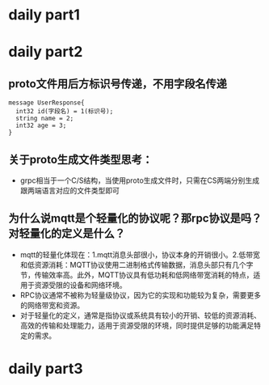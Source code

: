 # daily part1

# daily part2
## proto文件用后方标识号传递，不用字段名传递
```
message UserResponse{
  int32 id(字段名) = 1(标识号);
  string name = 2;
  int32 age = 3;
}
```
## 关于proto生成文件类型思考：
* grpc相当于一个C/S结构，当使用proto生成文件时，只需在CS两端分别生成跟两端语言对应的文件类型即可
## 为什么说mqtt是个轻量化的协议呢？那rpc协议是吗？对轻量化的定义是什么？
* mqtt的轻量化体现在：1.mqtt消息头部很小，协议本身的开销很小。2.低带宽和低资源消耗：MQTT协议使用二进制格式传输数据，消息头部只有几个字节，传输效率高。此外，MQTT协议具有低功耗和低网络带宽消耗的特点，适用于资源受限的设备和网络环境。
* RPC协议通常不被称为轻量级协议，因为它的实现和功能较为复杂，需要更多的网络带宽和资源。
* 对于轻量化的定义，通常是指协议或系统具有较小的开销、较低的资源消耗、高效的传输和处理能力，适用于资源受限的环境，同时提供足够的功能满足特定的需求。
# daily part3
